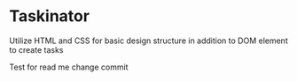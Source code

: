 # Taskinator
Utilize HTML and CSS for basic design structure in addition to DOM element to create tasks

Test for read me change commit 